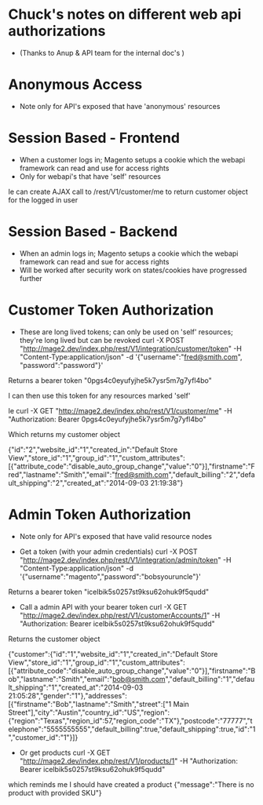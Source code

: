# Chuck's notes on different web api authorizations
* (Thanks to Anup & API team for the internal doc's )

# Anonymous Access
* Note only for API's exposed that have 'anonymous' resources 

# Session Based - Frontend
* When a customer logs in; Magento setups a cookie which the webapi framework can read and use for access rights
* Only for webapi's that have 'self' resources

Ie can create AJAX call to 
/rest/V1/customer/me to return customer object for the logged in user

# Session Based - Backend
* When an admin logs in; Magento setups a cookie which the webapi framework can read and sue for access rights
* Will be worked after security work on states/cookies have progressed further

# Customer Token Authorization
* These are long lived tokens; can only be used on 'self' resources; they're long lived but can be revoked
curl -X POST "http://mage2.dev/index.php/rest/V1/integration/customer/token" -H "Content-Type:application/json" -d '{"username":"fred@smith.com", "password":"password"}'

Returns a bearer token
"0pgs4c0eyufyjhe5k7ysr5m7g7yfl4bo"

I can then use this token for any resources marked 'self'  

Ie
curl -X GET "http://mage2.dev/index.php/rest/V1/customer/me" -H "Authorization: Bearer 0pgs4c0eyufyjhe5k7ysr5m7g7yfl4bo"

Which returns my customer object

{"id":"2","website_id":"1","created_in":"Default Store View","store_id":"1","group_id":"1","custom_attributes":[{"attribute_code":"disable_auto_group_change","value":"0"}],"firstname":"Fred","lastname":"Smith","email":"fred@smith.com","default_billing":"2","default_shipping":"2","created_at":"2014-09-03 21:19:38"}

# Admin Token Authorization
* Note only for API's exposed that have valid resource nodes

* Get a token (with your admin credentials)
curl -X POST "http://mage2.dev/index.php/rest/V1/integration/admin/token" -H "Content-Type:application/json" -d '{"username":"magento","password":"bobsyouruncle"}'

Returns a bearer token
"icelbik5s0257st9ksu62ohuk9f5qudd"

* Call a admin API with your bearer token
curl -X GET "http://mage2.dev/index.php/rest/V1/customerAccounts/1" -H "Authorization: Bearer icelbik5s0257st9ksu62ohuk9f5qudd"

Returns the customer object

{"customer":{"id":"1","website_id":"1","created_in":"Default Store View","store_id":"1","group_id":"1","custom_attributes":[{"attribute_code":"disable_auto_group_change","value":"0"}],"firstname":"Bob","lastname":"Smith","email":"bob@smith.com","default_billing":"1","default_shipping":"1","created_at":"2014-09-03 21:05:28","gender":"1"},"addresses":[{"firstname":"Bob","lastname":"Smith","street":["1 Main Street"],"city":"Austin","country_id":"US","region":{"region":"Texas","region_id":57,"region_code":"TX"},"postcode":"77777","telephone":"5555555555","default_billing":true,"default_shipping":true,"id":"1","customer_id":"1"}]}

* Or get products
curl -X GET "http://mage2.dev/index.php/rest/V1/products/1" -H "Authorization: Bearer icelbik5s0257st9ksu62ohuk9f5qudd"

which reminds me I should have created a product
{"message":"There is no product with provided SKU"}

